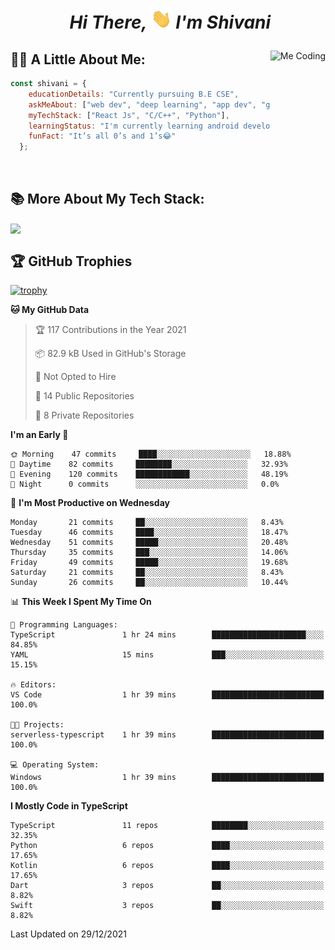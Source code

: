 # <p align="center">️ _Hi There, <img src="https://raw.githubusercontent.com/SanjayDevTech/SanjayDevTech/master/assets/wave.gif" alt="waving hand" width="33px"> I'm Shivani_</p>

<img align="right" alt="Me Coding" height="200" src="https://media.giphy.com/media/L1R1tvI9svkIWwpVYr/giphy.gif">

## 👩‍💻 **A Little About Me:**
```jsx
const shivani = {
    educationDetails: "Currently pursuing B.E CSE",
    askMeAbout: ["web dev", "deep learning", "app dev", "gardening"],
    myTechStack: ["React Js", "C/C++", "Python"],
    learningStatus: "I'm currently learning android development",
    funFact: "It’s all 0’s and 1’s😂"
  };
```

<br/>

## 📚 **More About My Tech Stack:**

   <img align="center" src="https://github-readme-stats.vercel.app/api/top-langs/?username=shivu-srk&layout=compact&theme=vue-dark"/>
   <br/>
   
## 🏆 GitHub Trophies

[![trophy](https://github-profile-trophy.vercel.app/?username=shivu-srk&theme=nord&column=7)](https://github.com/ryo-ma/github-profile-trophy)

<!--START_SECTION:waka-->
**🐱 My GitHub Data** 

> 🏆 117 Contributions in the Year 2021
 > 
> 📦 82.9 kB Used in GitHub's Storage 
 > 
> 🚫 Not Opted to Hire
 > 
> 📜 14 Public Repositories 
 > 
> 🔑 8 Private Repositories  
 > 
**I'm an Early 🐤** 

```text
🌞 Morning    47 commits     ████░░░░░░░░░░░░░░░░░░░░░   18.88% 
🌆 Daytime    82 commits     ████████░░░░░░░░░░░░░░░░░   32.93% 
🌃 Evening    120 commits    ████████████░░░░░░░░░░░░░   48.19% 
🌙 Night      0 commits      ░░░░░░░░░░░░░░░░░░░░░░░░░   0.0%

```
📅 **I'm Most Productive on Wednesday** 

```text
Monday       21 commits     ██░░░░░░░░░░░░░░░░░░░░░░░   8.43% 
Tuesday      46 commits     ████░░░░░░░░░░░░░░░░░░░░░   18.47% 
Wednesday    51 commits     █████░░░░░░░░░░░░░░░░░░░░   20.48% 
Thursday     35 commits     ███░░░░░░░░░░░░░░░░░░░░░░   14.06% 
Friday       49 commits     █████░░░░░░░░░░░░░░░░░░░░   19.68% 
Saturday     21 commits     ██░░░░░░░░░░░░░░░░░░░░░░░   8.43% 
Sunday       26 commits     ██░░░░░░░░░░░░░░░░░░░░░░░   10.44%

```


📊 **This Week I Spent My Time On** 

```text
💬 Programming Languages: 
TypeScript               1 hr 24 mins        █████████████████████░░░░   84.85% 
YAML                     15 mins             ███░░░░░░░░░░░░░░░░░░░░░░   15.15%

🔥 Editors: 
VS Code                  1 hr 39 mins        █████████████████████████   100.0%

🐱‍💻 Projects: 
serverless-typescript    1 hr 39 mins        █████████████████████████   100.0%

💻 Operating System: 
Windows                  1 hr 39 mins        █████████████████████████   100.0%

```

**I Mostly Code in TypeScript** 

```text
TypeScript               11 repos            ████████░░░░░░░░░░░░░░░░░   32.35% 
Python                   6 repos             ████░░░░░░░░░░░░░░░░░░░░░   17.65% 
Kotlin                   6 repos             ████░░░░░░░░░░░░░░░░░░░░░   17.65% 
Dart                     3 repos             ██░░░░░░░░░░░░░░░░░░░░░░░   8.82% 
Swift                    3 repos             ██░░░░░░░░░░░░░░░░░░░░░░░   8.82%

```



 Last Updated on 29/12/2021
<!--END_SECTION:waka-->
